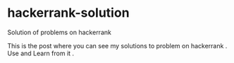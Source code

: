 # hackerrank-solution
Solution of problems on hackerrank


This is the post where you can see my solutions to problem on hackerrank . Use and Learn from it .
